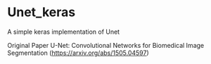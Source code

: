 # Unet_keras
A simple keras implementation of Unet

Original Paper U-Net: Convolutional Networks for Biomedical Image Segmentation (https://arxiv.org/abs/1505.04597)



